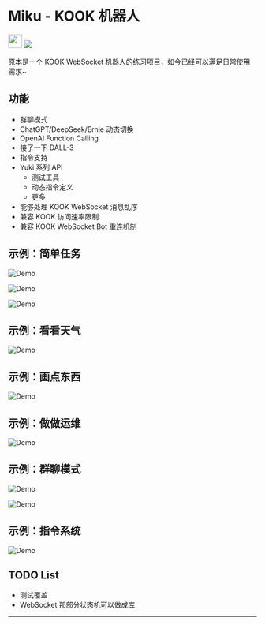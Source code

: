 # Miku - KOOK 机器人

<p>
  <img src="doc/kook-badge.png" height="28px" />
  <img src="https://img.shields.io/badge/typescript-%23007ACC.svg?style=for-the-badge&logo=typescript&logoColor=white" />
</p>

原本是一个 KOOK WebSocket 机器人的练习项目，如今已经可以满足日常使用需求~

## 功能

- 群聊模式
- ChatGPT/DeepSeek/Ernie 动态切换
- OpenAI Function Calling
- 接了一下 DALL-3
- 指令支持
- Yuki 系列 API
  - 测试工具
  - 动态指令定义
  - 更多
- 能够处理 KOOK WebSocket 消息乱序
- 兼容 KOOK 访问速率限制
- 兼容 KOOK WebSocket Bot 重连机制

## 示例：简单任务

![Demo](doc/demo1.jpg)

![Demo](doc/demo4.jpg)

![Demo](doc/demo5.jpg)

## 示例：看看天气

![Demo](doc/demo6.jpg)

## 示例：画点东西

![Demo](doc/demo8.png)

## 示例：做做运维

![Demo](doc/demo7.jpg)

## 示例：群聊模式

![Demo](doc/demo2.png)

![Demo](doc/demo9.png)

## 示例：指令系统

![Demo](doc/demo3.jpg)

## TODO List

- 测试覆盖
- WebSocket 那部分状态机可以做成库

---
